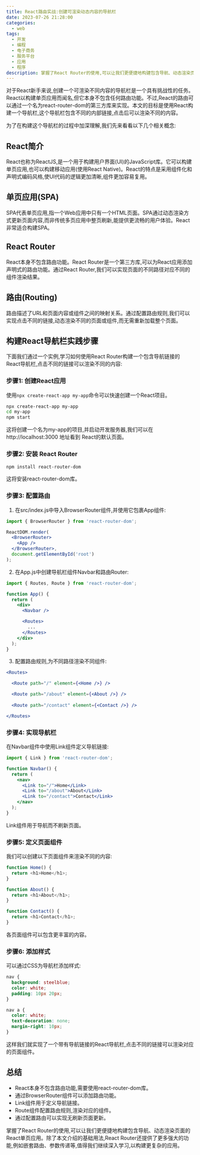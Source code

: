 ```yaml
---
title: React路由实战:创建可渲染动态内容的导航栏
date: 2023-07-26 21:28:00
categories:
  - web
tags:
  - 开发
  - 编程
  - 电子商务
  - 服务平台
  - 应用
  - 程序
description: 掌握了React Router的使用,可以让我们更便捷地构建包含导航、动态渲染页面的React单页应用
---
```


对于React新手来说,创建一个可渲染不同内容的导航栏是一个具有挑战性的任务。React以构建单页应用而闻名,但它本身不包含任何路由功能。不过,React的路由可以通过一个名为react-router-dom的第三方库来实现。本文的目标是使用React构建一个导航栏,这个导航栏包含不同的内部链接,点击后可以渲染不同的内容。

为了在构建这个导航栏的过程中加深理解,我们先来看看以下几个相关概念:

## React简介

React也称为ReactJS,是一个用于构建用户界面(UI)的JavaScript库。它可以构建单页应用,也可以构建移动应用(使用React Native)。React的特点是采用组件化和声明式编码风格,使UI代码的逻辑更加清晰,组件更加容易复用。

## 单页应用(SPA)

SPA代表单页应用,指一个Web应用中只有一个HTML页面。SPA通过动态渲染方式更新页面内容,而非传统多页应用中整页刷新,能提供更流畅的用户体验。React非常适合构建SPA。

## React Router

React本身不包含路由功能。React Router是一个第三方库,可以为React应用添加声明式的路由功能。通过React Router,我们可以实现页面的不同路径对应不同的组件渲染结果。

## 路由(Routing)

路由描述了URL和页面内容或组件之间的映射关系。通过配置路由规则,我们可以实现点击不同的链接,动态渲染不同的页面或组件,而无需重新加载整个页面。

## 构建React导航栏实践步骤

下面我们通过一个实例,学习如何使用React Router构建一个包含导航链接的React导航栏,点击不同的链接可以渲染不同的内容:

### 步骤1: 创建React应用

使用`npx create-react-app my-app`命令可以快速创建一个React项目。

```sh
npx create-react-app my-app
cd my-app
npm start
```

这将创建一个名为my-app的项目,并启动开发服务器,我们可以在http://localhost:3000 地址看到 React的默认页面。

### 步骤2: 安装 React Router

```sh
npm install react-router-dom
```

这将安装react-router-dom库。

### 步骤3: 配置路由

1. 在src/index.js中导入BrowserRouter组件,并使用它包裹App组件:

```jsx
import { BrowserRouter } from 'react-router-dom';

ReactDOM.render(
  <BrowserRouter>
    <App />
  </BrowserRouter>,
  document.getElementById('root')
);
```

2. 在App.js中创建导航栏组件Navbar和路由Router:

```jsx
import { Routes, Route } from 'react-router-dom';

function App() {
  return (
    <div>
      <Navbar />

      <Routes>
        ...
      </Routes>
    </div>
  );
}
```

3. 配置路由规则,为不同路径渲染不同组件:

```jsx
<Routes>

  <Route path="/" element={<Home />} />

  <Route path="/about" element={<About />} />
  
  <Route path="/contact" element={<Contact />} />

</Routes>
```

### 步骤4: 实现导航栏

在Navbar组件中使用Link组件定义导航链接:

```jsx
import { Link } from 'react-router-dom';

function Navbar() {
  return (
    <nav>
      <Link to="/">Home</Link>
      <Link to="/about">About</Link>
      <Link to="/contact">Contact</Link>
    </nav>
  );
}
```

Link组件用于导航而不刷新页面。

### 步骤5: 定义页面组件

我们可以创建以下页面组件来渲染不同的内容:

```js
function Home() {
  return <h1>Home</h1>;
}

function About() {
  return <h1>About</h1>; 
}

function Contact() {
  return <h1>Contact</h1>;
}
```

各页面组件可以包含更丰富的内容。

### 步骤6: 添加样式

可以通过CSS为导航栏添加样式:

```css
nav {
  background: steelblue;
  color: white;
  padding: 10px 20px;
}

nav a {
  color: white;
  text-decoration: none;
  margin-right: 10px;
}
```

这样我们就实现了一个带有导航链接的React导航栏,点击不同的链接可以渲染对应的页面组件。

## 总结

- React本身不包含路由功能,需要使用react-router-dom库。
- 通过BrowserRouter组件可以添加路由功能。
- Link组件用于定义导航链接。
- Route组件配置路由规则,渲染对应的组件。
- 通过配置路由可以实现无刷新页面更新。

掌握了React Router的使用,可以让我们更便捷地构建包含导航、动态渲染页面的React单页应用。除了本文介绍的基础用法,React Router还提供了更多强大的功能,例如嵌套路由、参数传递等,值得我们继续深入学习,以构建更复杂的应用。